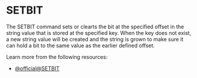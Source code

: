 # SETBIT

The SETBIT command sets or clearts the bit at the specified offset in the string value that is stored at the specified key. When the key does not exist, a new string value will be created and the string is grown to make sure it can hold a bit to the same value as the earlier defined offset.

Learn more from the following resources:

- [@official@SETBIT](https://redis.io/docs/latest/commands/setbit/)